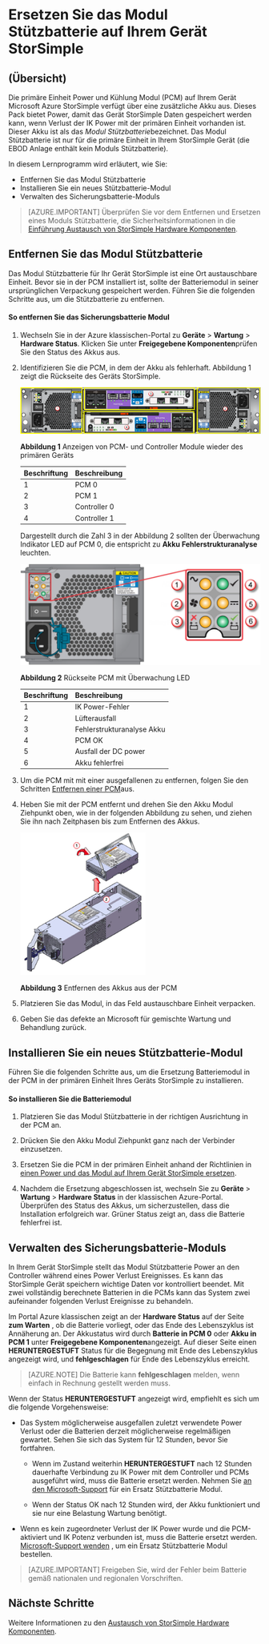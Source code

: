 <properties 
   pageTitle="Ersetzen Sie den Akku auf einem Gerät StorSimple | Microsoft Azure"
   description="Beschreibt das Entfernen, ersetzen und das Modul Stützbatterie auf Ihrem Gerät StorSimple verwalten."
   services="storsimple"
   documentationCenter=""
   authors="alkohli"
   manager="carmonm"
   editor="" />
<tags 
   ms.service="storsimple"
   ms.devlang="NA"
   ms.topic="article"
   ms.tgt_pltfrm="NA"
   ms.workload="TBD"
   ms.date="08/17/2016"
   ms.author="alkohli" />

# <a name="replace-the-backup-battery-module-on-your-storsimple-device"></a>Ersetzen Sie das Modul Stützbatterie auf Ihrem Gerät StorSimple

## <a name="overview"></a>(Übersicht)

Die primäre Einheit Power und Kühlung Modul (PCM) auf Ihrem Gerät Microsoft Azure StorSimple verfügt über eine zusätzliche Akku aus. Dieses Pack bietet Power, damit das Gerät StorSimple Daten gespeichert werden kann, wenn Verlust der IK Power mit der primären Einheit vorhanden ist. Dieser Akku ist als das *Modul Stützbatterie*bezeichnet. Das Modul Stützbatterie ist nur für die primäre Einheit in Ihrem StorSimple Gerät (die EBOD Anlage enthält kein Moduls Stützbatterie). 

In diesem Lernprogramm wird erläutert, wie Sie:

- Entfernen Sie das Modul Stützbatterie 
- Installieren Sie ein neues Stützbatterie-Modul
- Verwalten des Sicherungsbatterie-Moduls

>[AZURE.IMPORTANT] Überprüfen Sie vor dem Entfernen und Ersetzen eines Moduls Stützbatterie, die Sicherheitsinformationen in die [Einführung Austausch von StorSimple Hardware Komponenten](storsimple-hardware-component-replacement.md).

## <a name="remove-the-backup-battery-module"></a>Entfernen Sie das Modul Stützbatterie

Das Modul Stützbatterie für Ihr Gerät StorSimple ist eine Ort austauschbare Einheit. Bevor sie in der PCM installiert ist, sollte der Batteriemodul in seiner ursprünglichen Verpackung gespeichert werden. Führen Sie die folgenden Schritte aus, um die Stützbatterie zu entfernen.

#### <a name="to-remove-the-backup-battery-module"></a>So entfernen Sie das Sicherungsbatterie Modul

1. Wechseln Sie in der Azure klassischen-Portal zu **Geräte** > **Wartung** > **Hardware Status**. Klicken Sie unter **Freigegebene Komponenten**prüfen Sie den Status des Akkus aus.

2. Identifizieren Sie die PCM, in dem der Akku als fehlerhaft. Abbildung 1 zeigt die Rückseite des Geräts StorSimple.

    ![Rückwandplatine Gerät primäre Einheit Module](./media/storsimple-battery-replacement/IC740994.png)

    **Abbildung 1** Anzeigen von PCM- und Controller Module wieder des primären Geräts

  	|Beschriftung|Beschreibung|
  	|:----|:----------|
  	|1|PCM 0|
  	|2|PCM 1|
  	|3|Controller 0|
  	|4|Controller 1|

    Dargestellt durch die Zahl 3 in der Abbildung 2 sollten der Überwachung Indikator LED auf PCM 0, die entspricht zu **Akku Fehlerstrukturanalyse** leuchten.

    ![Rückwandplatine der LED-Anzeigen von Gerät PCM Überwachung Indikator](./media/storsimple-battery-replacement/IC740992.png)

    **Abbildung 2** Rückseite PCM mit Überwachung LED

  	|Beschriftung|Beschreibung|
  	|:---|:-----------|
  	|1|IK Power-Fehler|
  	|2|Lüfterausfall|
  	|3|Fehlerstrukturanalyse Akku|
  	|4|PCM OK|
  	|5|Ausfall der DC power|
  	|6|Akku fehlerfrei|

3. Um die PCM mit mit einer ausgefallenen zu entfernen, folgen Sie den Schritten [Entfernen einer PCM](storsimple-power-cooling-module-replacement.md#remove-a-pcm)aus.

4. Heben Sie mit der PCM entfernt und drehen Sie den Akku Modul Ziehpunkt oben, wie in der folgenden Abbildung zu sehen, und ziehen Sie ihn nach Zeitphasen bis zum Entfernen des Akkus.

    ![Entfernen von Akkus von PCM](./media/storsimple-battery-replacement/IC741019.png)

    **Abbildung 3** Entfernen des Akkus aus der PCM

5. Platzieren Sie das Modul, in das Feld austauschbare Einheit verpacken.

6. Geben Sie das defekte an Microsoft für gemischte Wartung und Behandlung zurück.

## <a name="install-a-new-backup-battery-module"></a>Installieren Sie ein neues Stützbatterie-Modul

Führen Sie die folgenden Schritte aus, um die Ersetzung Batteriemodul in der PCM in der primären Einheit Ihres Geräts StorSimple zu installieren.

#### <a name="to-install-the-battery-module"></a>So installieren Sie die Batteriemodul

1. Platzieren Sie das Modul Stützbatterie in der richtigen Ausrichtung in der PCM an.

2. Drücken Sie den Akku Modul Ziehpunkt ganz nach der Verbinder einzusetzen.

3. Ersetzen Sie die PCM in der primären Einheit anhand der Richtlinien in [einen Power und das Modul auf Ihrem Gerät StorSimple ersetzen](storsimple-power-cooling-module-replacement.md).

4. Nachdem die Ersetzung abgeschlossen ist, wechseln Sie zu **Geräte** > **Wartung** > **Hardware Status** in der klassischen Azure-Portal. Überprüfen des Status des Akkus, um sicherzustellen, dass die Installation erfolgreich war. Grüner Status zeigt an, dass die Batterie fehlerfrei ist.

## <a name="maintain-the-backup-battery-module"></a>Verwalten des Sicherungsbatterie-Moduls

In Ihrem Gerät StorSimple stellt das Modul Stützbatterie Power an den Controller während eines Power Verlust Ereignisses. Es kann das StorSimple Gerät speichern wichtige Daten vor kontrolliert beendet. Mit zwei vollständig berechnete Batterien in die PCMs kann das System zwei aufeinander folgenden Verlust Ereignisse zu behandeln.

Im Portal Azure klassischen zeigt an der **Hardware Status** auf der Seite **zum Warten** , ob die Batterie vorliegt, oder das Ende des Lebenszyklus ist Annäherung an. Der Akkustatus wird durch **Batterie in PCM 0** oder **Akku in PCM 1** unter **Freigegebene Komponenten**angezeigt. Auf dieser Seite einen **HERUNTERGESTUFT** Status für die Begegnung mit Ende des Lebenszyklus angezeigt wird, und **fehlgeschlagen** für Ende des Lebenszyklus erreicht. 

>[AZURE.NOTE] Die Batterie kann **fehlgeschlagen** melden, wenn einfach in Rechnung gestellt werden muss.
 
Wenn der Status **HERUNTERGESTUFT** angezeigt wird, empfiehlt es sich um die folgende Vorgehensweise:

- Das System möglicherweise ausgefallen zuletzt verwendete Power Verlust oder die Batterien derzeit möglicherweise regelmäßigen gewartet. Sehen Sie sich das System für 12 Stunden, bevor Sie fortfahren.

    - Wenn im Zustand weiterhin **HERUNTERGESTUFT** nach 12 Stunden dauerhafte Verbindung zu IK Power mit dem Controller und PCMs ausgeführt wird, muss die Batterie ersetzt werden. Nehmen Sie [an den Microsoft-Support](storsimple-contact-microsoft-support.md) für ein Ersatz Stützbatterie Modul.

    - Wenn der Status OK nach 12 Stunden wird, der Akku funktioniert und sie nur eine Belastung Wartung benötigt.

- Wenn es kein zugeordneter Verlust der IK Power wurde und die PCM-aktiviert und IK Potenz verbunden ist, muss die Batterie ersetzt werden. [Microsoft-Support wenden](storsimple-contact-microsoft-support.md) , um ein Ersatz Stützbatterie Modul bestellen.

>[AZURE.IMPORTANT] Freigeben Sie, wird der Fehler beim Batterie gemäß nationalen und regionalen Vorschriften. 

## <a name="next-steps"></a>Nächste Schritte

Weitere Informationen zu den [Austausch von StorSimple Hardware Komponenten](storsimple-hardware-component-replacement.md).
